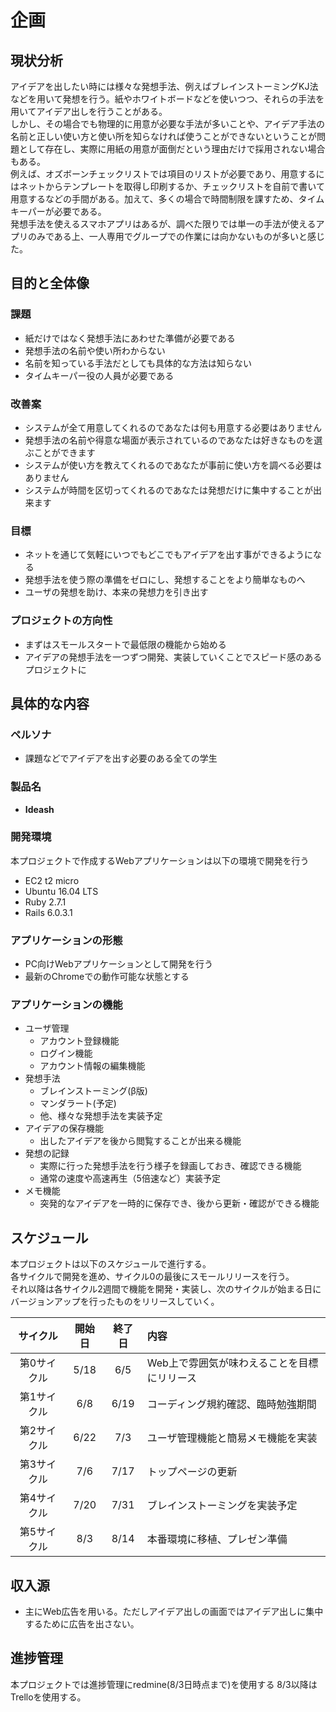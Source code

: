 # 企画

## 現状分析
アイデアを出したい時には様々な発想手法、例えばブレインストーミングKJ法などを用いて発想を行う。紙やホワイトボードなどを使いつつ、それらの手法を用いてアイデア出しを行うことがある。  
しかし、その場合でも物理的に用意が必要な手法が多いことや、アイデア手法の名前と正しい使い方と使い所を知らなければ使うことができないということが問題として存在し、実際に用紙の用意が面倒だという理由だけで採用されない場合もある。  
例えば、オズボーンチェックリストでは項目のリストが必要であり、用意するにはネットからテンプレートを取得し印刷するか、チェックリストを自前で書いて用意するなどの手間がある。加えて、多くの場合で時間制限を課すため、タイムキーパーが必要である。  
発想手法を使えるスマホアプリはあるが、調べた限りでは単一の手法が使えるアプリのみである上、一人専用でグループでの作業には向かないものが多いと感じた。
## 目的と全体像
### 課題
- 紙だけではなく発想手法にあわせた準備が必要である
- 発想手法の名前や使い所わからない
- 名前を知っている手法だとしても具体的な方法は知らない
- タイムキーパー役の人員が必要である

### 改善案
- システムが全て用意してくれるのであなたは何も用意する必要はありません
- 発想手法の名前や得意な場面が表示されているのであなたは好きなものを選ぶことができます
- システムが使い方を教えてくれるのであなたが事前に使い方を調べる必要はありません
- システムが時間を区切ってくれるのであなたは発想だけに集中することが出来ます

### 目標
- ネットを通じて気軽にいつでもどこでもアイデアを出す事ができるようになる
- 発想手法を使う際の準備をゼロにし、発想することをより簡単なものへ
- ユーザの発想を助け、本来の発想力を引き出す

### プロジェクトの方向性
- まずはスモールスタートで最低限の機能から始める
- アイデアの発想手法を一つずつ開発、実装していくことでスピード感のあるプロジェクトに

## 具体的な内容
### ペルソナ
- 課題などでアイデアを出す必要のある全ての学生
 
### 製品名
- **Ideash**

### 開発環境
本プロジェクトで作成するWebアプリケーションは以下の環境で開発を行う
- EC2 t2 micro
- Ubuntu 16.04 LTS
- Ruby 2.7.1
- Rails 6.0.3.1

### アプリケーションの形態
- PC向けWebアプリケーションとして開発を行う
- 最新のChromeでの動作可能な状態とする

### アプリケーションの機能
- ユーザ管理
    - アカウント登録機能
    - ログイン機能
    - アカウント情報の編集機能
- 発想手法
    - ブレインストーミング(β版)
    - マンダラート(予定)
    - 他、様々な発想手法を実装予定
- アイデアの保存機能
    - 出したアイデアを後から閲覧することが出来る機能
- 発想の記録
    - 実際に行った発想手法を行う様子を録画しておき、確認できる機能
    - 通常の速度や高速再生（5倍速など）実装予定
- メモ機能
    - 突発的なアイデアを一時的に保存でき、後から更新・確認ができる機能    

## スケジュール
本プロジェクトは以下のスケジュールで進行する。  
各サイクルで開発を進め、サイクル0の最後にスモールリリースを行う。  
それ以降は各サイクル2週間で機能を開発・実装し、次のサイクルが始まる日にバージョンアップを行ったものをリリースしていく。

|サイクル|開始日|終了日|内容|
|:--:|:--:|:--:|:--|  
|第0サイクル|5/18|6/5|Web上で雰囲気が味わえることを目標にリリース|  
|第1サイクル|6/8|6/19|コーディング規約確認、臨時勉強期間|  
|第2サイクル|6/22|7/3|ユーザ管理機能と簡易メモ機能を実装|  
|第3サイクル|7/6|7/17|トップページの更新|
|第4サイクル|7/20|7/31|ブレインストーミングを実装予定|  
|第5サイクル|8/3|8/14|本番環境に移植、プレゼン準備|

## 収入源
- 主にWeb広告を用いる。ただしアイデア出しの画面ではアイデア出しに集中するために広告を出さない。

## 進捗管理
本プロジェクトでは進捗管理にredmine(8/3日時点まで)を使用する
8/3以降はTrelloを使用する。

